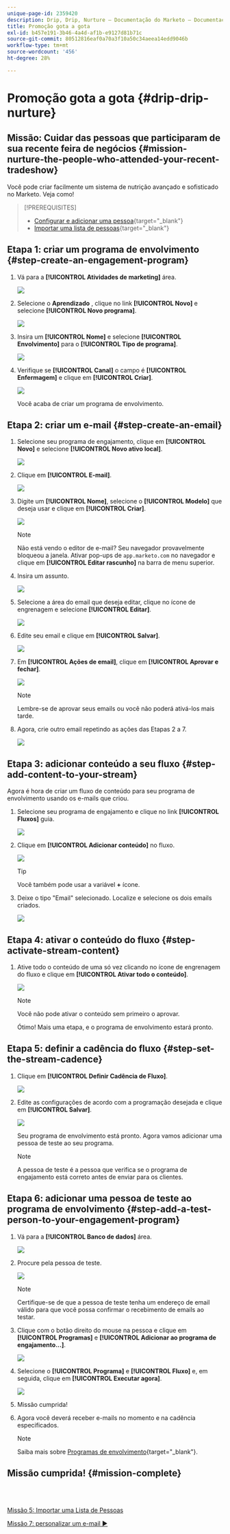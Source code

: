 ```yaml
---
unique-page-id: 2359420
description: Drip, Drip, Nurture — Documentação do Marketo — Documentação do produto
title: Promoção gota a gota
exl-id: b457e191-3b46-4a4d-af1b-e9127d81b71c
source-git-commit: 80512816eaf0a70a3f10a50c34aeea14edd9046b
workflow-type: tm+mt
source-wordcount: '456'
ht-degree: 28%

---
```


# Promoção gota a gota {#drip-drip-nurture}

## Missão: Cuidar das pessoas que participaram de sua recente feira de negócios {#mission-nurture-the-people-who-attended-your-recent-tradeshow}

Você pode criar facilmente um sistema de nutrição avançado e sofisticado no Marketo. Veja como!

>[!PREREQUISITES]
>
>* [Configurar e adicionar uma pessoa](/help/marketo/getting-started/quick-wins/get-set-up-and-add-a-person.md){target="_blank"}
>* [Importar uma lista de pessoas](/help/marketo/getting-started/quick-wins/import-a-list-of-people.md){target="_blank"}


## Etapa 1: &#x200B;criar um programa de envolvimento {#step-create-an-engagement-program}

1. Vá para a **[!UICONTROL Atividades de marketing]** área.

   ![](assets/drip-drip-nurture-1.png)

1. Selecione o **Aprendizado** , clique no link **[!UICONTROL Novo]** e selecione **[!UICONTROL Novo programa]**.

   ![](assets/drip-drip-nurture-2.png)

1. Insira um **[!UICONTROL Nome]** e selecione **[!UICONTROL Envolvimento]** para o **[!UICONTROL Tipo de programa]**.

   ![](assets/drip-drip-nurture-3.png)

1. Verifique se **[!UICONTROL Canal]** o campo é **[!UICONTROL Enfermagem]** e clique em **[!UICONTROL Criar]**.

   ![](assets/drip-drip-nurture-4.png)

   Você acaba de criar um programa de envolvimento.

## Etapa 2: &#x200B;criar um e-mail {#step-create-an-email}

1. Selecione seu programa de engajamento, clique em **[!UICONTROL Novo]** e selecione **[!UICONTROL Novo ativo local]**.

   ![](assets/drip-drip-nurture-5.png)

1. Clique em **[!UICONTROL E-mail]**.

   ![](assets/drip-drip-nurture-6.png)

1. Digite um **[!UICONTROL Nome]**, selecione o **[!UICONTROL Modelo]** que deseja usar e clique em **[!UICONTROL Criar]**.

   ![](assets/drip-drip-nurture-7.png)

   >[!NOTE]
   >
   >Não está vendo o editor de e-mail? Seu navegador provavelmente bloqueou a janela. Ativar pop-ups de `app.marketo.com` no navegador e clique em **[!UICONTROL Editar rascunho]** na barra de menu superior.

1. Insira um assunto.

   ![](assets/drip-drip-nurture-8.png)

1. Selecione a área do email que deseja editar, clique no ícone de engrenagem e selecione **[!UICONTROL Editar]**.

   ![](assets/drip-drip-nurture-9.png)

1. Edite seu email e clique em **[!UICONTROL Salvar]**.

   ![](assets/drip-drip-nurture-10.png)

1. Em **[!UICONTROL Ações de email]**, clique em **[!UICONTROL Aprovar e fechar]**.

   ![](assets/drip-drip-nurture-11.png)

   >[!NOTE]
   >
   >Lembre-se de aprovar seus emails ou você não poderá ativá-los mais tarde.

1. Agora, crie outro email repetindo as ações das Etapas 2 a 7.

   ![](assets/drip-drip-nurture-12.png)

## Etapa 3: adicionar conteúdo a seu fluxo {#step-add-content-to-your-stream}

Agora é hora de criar um fluxo de conteúdo para seu programa de envolvimento usando os e-mails que criou.

1. Selecione seu programa de engajamento e clique no link **[!UICONTROL Fluxos]** guia.

   ![](assets/drip-drip-nurture-13.png)

1. Clique em **[!UICONTROL Adicionar conteúdo]** no fluxo.

   ![](assets/drip-drip-nurture-14.png)

   >[!TIP]
   >
   >Você também pode usar a variável **+** ícone.

1. Deixe o tipo &quot;Email&quot; selecionado. Localize e selecione os dois emails criados.

   ![](assets/drip-drip-nurture-15.png)

## Etapa 4: ativar o conteúdo do fluxo {#step-activate-stream-content}

1. Ative todo o conteúdo de uma só vez clicando no ícone de engrenagem do fluxo e clique em **[!UICONTROL Ativar todo o conteúdo]**.

   ![](assets/drip-drip-nurture-16.png)

   >[!NOTE]
   >
   >Você não pode ativar o conteúdo sem primeiro o aprovar.

   Ótimo! Mais uma etapa, e o programa de envolvimento estará pronto.

## Etapa 5: definir a cadência do fluxo {#step-set-the-stream-cadence}

1. Clique em **[!UICONTROL Definir Cadência de Fluxo]**.

   ![](assets/drip-drip-nurture-17.png)

1. Edite as configurações de acordo com a programação desejada e clique em **[!UICONTROL Salvar]**.

   ![](assets/drip-drip-nurture-18.png)

   Seu programa de envolvimento está pronto. Agora vamos adicionar uma pessoa de teste ao seu programa.

   >[!NOTE]
   >
   >A pessoa de teste é a pessoa que verifica se o programa de engajamento está correto antes de enviar para os clientes.

## Etapa 6: adicionar uma pessoa de teste ao programa de envolvimento {#step-add-a-test-person-to-your-engagement-program}

1. Vá para a **[!UICONTROL Banco de dados]** área.

   ![](assets/drip-drip-nurture-19.png)

1. Procure pela pessoa de teste.

   ![](assets/drip-drip-nurture-20.png)

   >[!NOTE]
   >
   >Certifique-se de que a pessoa de teste tenha um endereço de email válido para que você possa confirmar o recebimento de emails ao testar.

1. Clique com o botão direito do mouse na pessoa e clique em **[!UICONTROL Programas]** e **[!UICONTROL Adicionar ao programa de engajamento...]**.

   ![](assets/drip-drip-nurture-21.png)

1. Selecione o **[!UICONTROL Programa]** e **[!UICONTROL Fluxo]** e, em seguida, clique em **[!UICONTROL Executar agora]**.

   ![](assets/drip-drip-nurture-22.png)

1. Missão cumprida!

1. Agora você deverá receber e-mails no momento e na cadência especificados.

   >[!NOTE]
   >
   >Saiba mais sobre [Programas de envolvimento](/help/marketo/product-docs/email-marketing/drip-nurturing/creating-an-engagement-program/understanding-engagement-programs.md){target="_blank"}.

## Missão cumprida! {#mission-complete}

<br> 

[Missão 5: Importar uma Lista de Pessoas](/help/marketo/getting-started/quick-wins/import-a-list-of-people.md)

[Missão 7: personalizar um e-mail ►](/help/marketo/getting-started/quick-wins/personalize-an-email.md)
